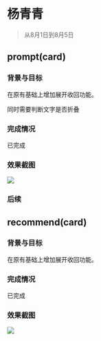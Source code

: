 # 杨青青

> 从8月1日到8月5日

## prompt(card)

### 背景与目标

在原有基础上增加展开收回功能。

同时需要判断文字是否折叠

### 完成情况

已完成

### 效果截图

![](http://gitlab.baidu.com/psfe/ala-weeklyreport/raw/master/doc/2016-08-05/img/yangqingiqng01/prompt.JPG)

### 后续

## recommend(card)

### 背景与目标

在原有基础上增加展开收回功能。

### 完成情况

已完成

### 效果截图

![](http://gitlab.baidu.com/psfe/ala-weeklyreport/raw/master/doc/2016-08-05/img/yangqingiqng01/recommend.JPG)